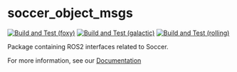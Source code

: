 # soccer_object_msgs

[![Build and Test (foxy)](https://github.com/ijnek/soccer_object_msgs/actions/workflows/build_and_test_foxy.yaml/badge.svg)](https://github.com/ijnek/soccer_object_msgs/actions/workflows/build_and_test_foxy.yaml)
[![Build and Test (galactic)](https://github.com/ijnek/soccer_object_msgs/actions/workflows/build_and_test_galactic.yaml/badge.svg)](https://github.com/ijnek/soccer_object_msgs/actions/workflows/build_and_test_galactic.yaml)
[![Build and Test (rolling)](https://github.com/ijnek/soccer_object_msgs/actions/workflows/build_and_test_rolling.yaml/badge.svg)](https://github.com/ijnek/soccer_object_msgs/actions/workflows/build_and_test_rolling.yaml)

Package containing ROS2 interfaces related to Soccer.

For more information, see our [Documentation](https://soccer-object-msgs.readthedocs.io/)
